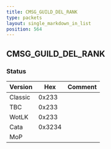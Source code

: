 ```yaml
---
title: CMSG_GUILD_DEL_RANK
type: packets
layout: single_markdown_in_list
position: 564
---
```


## CMSG_GUILD_DEL_RANK

### Status

Version    | Hex        | Comment
---------- | ---------- | ---------- 
Classic    | 0x233      |
TBC        | 0x233      |
WotLK      | 0x233      |
Cata       | 0x3234     |
MoP        |            |